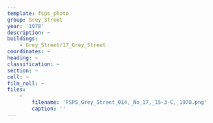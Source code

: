 ```yaml
---
template: fsps_photo
group: Grey_Street
year: '1978'
description: ~
buildings:
    - Grey_Street/17_Grey_Street
coordinates: ~
heading: ~
classification: ~
section: ~
cell: ~
film_roll: ~
files:
    -
        filename: 'FSPS_Grey_Street_014,_No_17,_15-3-C,_1978.png'
        caption: ''
---
```

